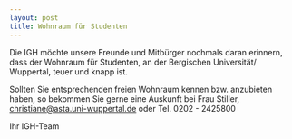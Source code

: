 ```yaml
---
layout: post
title: Wohnraum für Studenten
---
```


Die IGH möchte unsere Freunde und Mitbürger nochmals daran erinnern, dass der Wohnraum für
Studenten, an der Bergischen Universität/ Wuppertal, teuer und knapp ist.

Sollten Sie entsprechenden freien Wohnraum kennen bzw. anzubieten haben, so bekommen Sie gerne
eine Auskunft bei Frau Stiller, <a href="mailto:christiane@asta.uni-wuppertal.de">christiane@asta.uni-wuppertal.de</a> oder Tel. 0202 - 2425800

Ihr IGH-Team
